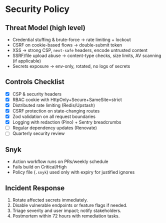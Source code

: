# Security Policy

## Threat Model (high level)
- Credential stuffing & brute-force → rate limiting + lockout
- CSRF on cookie-based flows → double-submit token
- XSS → strong CSP, `next-safe` headers, encode untrusted content
- SSRF/file upload abuse → content-type checks, size limits, AV scanning (if applicable)
- Secrets exposure → env-only, rotated, no logs of secrets

## Controls Checklist
- [x] CSP & security headers
- [x] RBAC cookie with HttpOnly+Secure+SameSite=strict
- [x] Distributed rate limiting (Redis/Upstash)
- [x] CSRF protection on state-changing routes
- [x] Zod validation on all request boundaries
- [x] Logging with redaction (Pino) + Sentry breadcrumbs
- [ ] Regular dependency updates (Renovate)
- [ ] Quarterly security review

## Snyk
- Action workflow runs on PRs/weekly schedule
- Fails build on Critical/High
- Policy file (`.snyk`) used only with expiry for justified ignores

## Incident Response
1. Rotate affected secrets immediately.
2. Disable vulnerable endpoints or feature flags if needed.
3. Triage severity and user impact; notify stakeholders.
4. Postmortem within 72 hours with remediation tasks.
